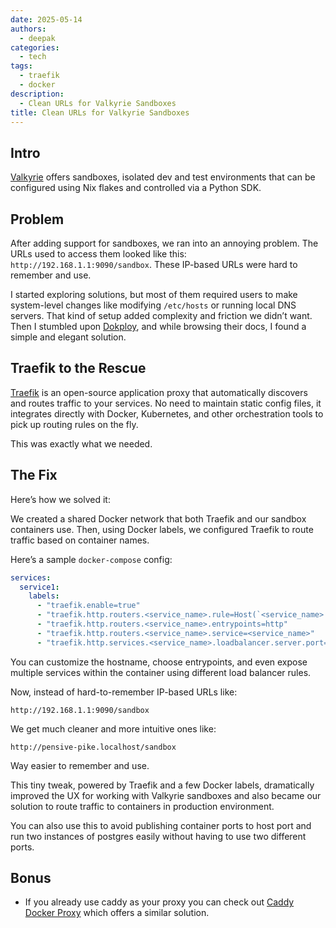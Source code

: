 ```yaml
---
date: 2025-05-14
authors:
  - deepak
categories:
  - tech
tags:
  - traefik
  - docker
description:
  - Clean URLs for Valkyrie Sandboxes
title: Clean URLs for Valkyrie Sandboxes
---
```


## Intro

[Valkyrie](https://github.com/deepakdinesh1123/valkyrie) offers sandboxes, isolated dev and test environments that can be configured using Nix flakes and controlled via a Python SDK.

<!-- more -->

## Problem

After adding support for sandboxes, we ran into an annoying problem. The URLs used to access them looked like this: `http://192.168.1.1:9090/sandbox`. These IP-based URLs were hard to remember and use.

I started exploring solutions, but most of them required users to make system-level changes like modifying `/etc/hosts` or running local DNS servers. That kind of setup added complexity and friction we didn’t want. Then I stumbled upon [Dokploy](https://dokploy.com/), and while browsing their docs, I found a simple and elegant solution.

## Traefik to the Rescue

[Traefik](https://traefik.io/traefik/) is an open-source application proxy that automatically discovers and routes traffic to your services. No need to maintain static config files, it integrates directly with Docker, Kubernetes, and other orchestration tools to pick up routing rules on the fly.

This was exactly what we needed.

## The Fix

Here’s how we solved it:

We created a shared Docker network that both Traefik and our sandbox containers use. Then, using Docker labels, we configured Traefik to route traffic based on container names.

Here’s a sample `docker-compose` config:

```yaml
services:
  service1:
    labels:
      - "traefik.enable=true"
      - "traefik.http.routers.<service_name>.rule=Host(`<service_name>.localhost`)"
      - "traefik.http.routers.<service_name>.entrypoints=http"
      - "traefik.http.routers.<service_name>.service=<service_name>"
      - "traefik.http.services.<service_name>.loadbalancer.server.port=9090"
```
You can customize the hostname, choose entrypoints, and even expose multiple services within the container using different load balancer rules.

Now, instead of hard-to-remember IP-based URLs like:
```
http://192.168.1.1:9090/sandbox
```

We get much cleaner and more intuitive ones like:
```
http://pensive-pike.localhost/sandbox
```

Way easier to remember and use.

This tiny tweak, powered by Traefik and a few Docker labels, dramatically improved the UX for working with Valkyrie sandboxes and also became our solution to route traffic to containers in production environment.

You can also use this to avoid publishing container ports to host port and run two instances of postgres easily without having to use two different ports.

## Bonus

- If you already use caddy as your proxy you can check out [Caddy Docker Proxy](https://github.com/lucaslorentz/caddy-docker-proxy) which offers a similar solution.
